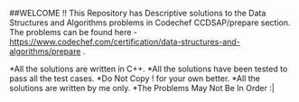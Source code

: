##WELCOME !!
This Repository has Descriptive solutions to the Data Structures and Algorithms problems in Codechef CCDSAP/prepare section. The problems can be found here - https://www.codechef.com/certification/data-structures-and-algorithms/prepare .

*All the solutions are written in C++.
*All the solutions have been tested to pass all the test cases.
*Do Not Copy ! for your own better.
*All the solutions are written by me only.
*The Problems May Not Be In Order :|
